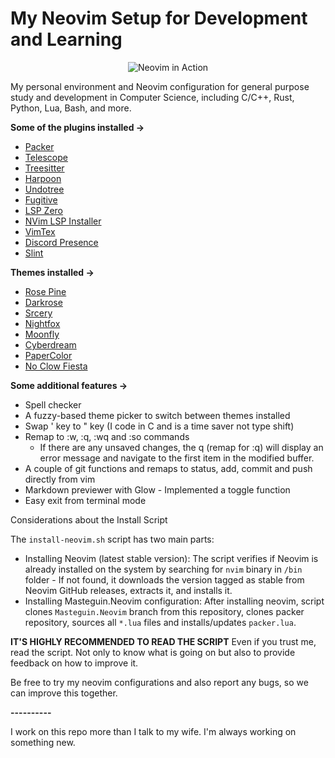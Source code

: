 # My Neovim Setup for Development and Learning

<p align="center">
  <img src="https://raw.githubusercontent.com/neovim/neovim.github.io/master/logos/neovim-logo-300x87.png" alt="Neovim in Action">
</p>

My personal environment and Neovim configuration for general purpose study and development in Computer Science, including C/C++, Rust, Python, Lua, Bash, and more.

**Some of the plugins installed →** 
- [Packer](https://github.com/wbthomason/packer.nvim)
- [Telescope](https://github.com/nvim-telescope/telescope.nvim)
- [Treesitter](https://github.com/nvim-treesitter/nvim-treesitter)
- [Harpoon](https://github.com/ThePrimeagen/harpoon)
- [Undotree](https://github.com/mbbill/undotree)
- [Fugitive](https://github.com/tpope/vim-fugitive) 
- [LSP Zero](https://github.com/VonHeikemen/lsp-zero.nvim)
- [NVim LSP Installer](https://github.com/williamboman/nvim-lsp-installer)
- [VimTex](https://github.com/lervag/vimtex)
- [Discord Presence](https://github.com/andweeb/presence.nvim)
- [Slint](https://github.com/slint-ui)

**Themes installed →**
- [Rose Pine](https://github.com/rose-pine/neovim)
- [Darkrose](https://github.com/water-sucks/darkrose.nvim)
- [Srcery](https://github.com/srcery-colors/srcery-vim)
- [Nightfox](https://github.com/EdenEast/nightfox.nvim)
- [Moonfly](https://github.com/bluz71/vim-moonfly-colors)
- [Cyberdream](https://github.com/scottmckendry/cyberdream.nvim)
- [PaperColor](https://github.com/NLKNguyen/papercolor-theme)
- [No Clow Fiesta](https://github.com/no-clow-fiesta/no-clow-fiesta.nvim)

**Some additional features →**
- Spell checker
- A fuzzy-based theme picker to switch between themes installed
- Swap ' key to " key (I code in C and is a time saver not type shift)
- Remap to :w, :q, :wq and :so commands
    - If there are any unsaved changes, the <leader>q (remap for :q) will display an error message and navigate to the first item in the modified buffer.
- A couple of git functions and remaps to status, add, commit and push directly from vim
- Markdown previewer with Glow - Implemented a toggle function
- Easy exit from terminal mode


Considerations about the Install Script

The `install-neovim.sh` script has two main parts:

- Installing Neovim (latest stable version):
   The script verifies if Neovim is already installed on the system by searching for `nvim` binary in `/bin` folder - If not found, it downloads the version tagged as stable from Neovim GitHub releases, extracts it, and installs it.
- Installing Masteguin.Neovim configuration:
    After installing neovim, script clones `Masteguin.Neovim` branch from this repository, clones packer repository, sources all `*.lua` files and installs/updates `packer.lua`.

**IT'S HIGHLY RECOMMENDED TO READ THE SCRIPT**
Even if you trust me, read the script. Not only to know what is going on but also to provide feedback on how to improve it.

Be free to try my neovim configurations and also report any bugs, so we can improve this together.

**----------**

I work on this repo more than I talk to my wife. I'm always working on something new.
